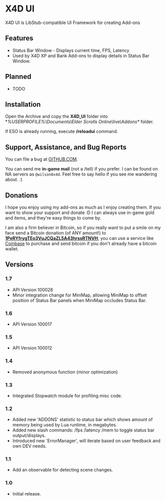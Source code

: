 # X4D **UI**

X4D UI is LibStub-compatible UI Framework for creating Add-ons

## Features

- Status Bar Window - Displays current time, FPS, Latency
- Used by X4D XP and Bank Add-ons to display details in Status Bar Window.

## Planned

- TODO

## Installation

Open the Archive and copy the **X4D_UI** folder into **%USERPROFILE%\Documents\Elder Scrolls Online\live\Addons\** folder.

If ESO is already running, execute **/reloadui** command.


## Support, Assistance, and Bug Reports

You can file a bug at <a href="https://github.com/wilson0x4d/X4DESO/issues">GITHUB.COM</a>.

You can send me **in-game mail** (not a /tell) if you prefer. I can be found on NA 
servers as `@wilson0x4d`. Feel free to say hello if you see me wandering 
about. :)


## Donations

I hope you enjoy using my add-ons as much as I enjoy creating them. If you want to show 
your support and donate :D I can always use in-game gold and items, and they're easy 
things to come by.

I am also a firm believer in Bitcoin, so if you really want to put a smile on my face 
send a Bitcoin donation (of ANY amount!) to <b><a href="bitcoin:1PeRYfrygTEo3VuJCQaZL5A43hrssRTNVH">1PeRYfrygTEo3VuJCQaZL5A43hrssRTNVH</a></b>,
you can use a service like <a href="https://www.coinbase.com">Coinbase</a> to purchase 
and send bitcoin if you don't already have a bitcoin wallet.


## Versions

### 1.7

- API Version 100028
- Minor integration change for MiniMap, allowing MiniMap to offset position of Status Bar panels when MiniMap occludes Status Bar.

### 1.6

- API Version 100017

### 1.5

- API Version 100012

### 1.4

- Removed anonymous function (minor optimization)

### 1.3

- Integrated Stopwatch module for profiling misc code.

### 1.2

- Added new 'ADDONS' statistic to status bar which shows amount of memory being used by Lua runtime, in megabytes.
- Added new slash commands: /fps /latency /mem to toggle status bar output/displays.
- Introduced new 'ErrorManager', will iterate based on user feedback and own DEV needs.

### 1.1 

- Add an observable for detecting scene changes.

### 1.0

- Initial release.

